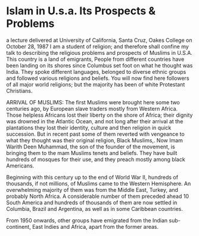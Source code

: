 Islam in U.s.a. Its Prospects & Problems
========================================

a lecture delivered at University of California, Santa Cruz, Oakes
College on October 28, 1987 I am a student of religion; and therefore
shall confine my talk to describing the religious problems and prospects
of Muslims in U.S.A. This country is a land of emigrants, People from
different countries have been landing on its shores since Columbus set
foot on what he thought was India. They spoke different languages,
belonged to diverse ethnic groups and followed various religions and
beliefs. You will now find here followers of all major world religions;
but the majority has been of white Protestant Christians.

ARRIVAL OF MUSLIMS: The first Muslims were brought here some two
centuries ago, by European slave traders mostly from Western Africa.
Those helpless Africans lost their liberty on the shore of Africa; their
dignity was drowned in the Atlantic Ocean, and not long after their
arrival at the plantations they lost their identity, culture and then
religion in quick succession. But in recent past some of them reverted
with vengeance to what they thought was their original religion, Black
Muslims,. Now Imam Warith Deen Muhammad, the son of the founder of the
movement, is bringing them to the mam Muslims tenets and beliefs. They
have built hundreds of mosques for their use, and they preach mostly
among black Americans.

Beginning with this century up to the end of World War II, hundreds of
thousands, if not millions, of Muslims came to the Western Hemisphere.
An overwhelming majority of them was from the Middle East, Turkey, and
probably North Africa. A considerable number of them preceded ahead 10
South America and hundreds of thousands of them are now settled in
Columbia, Brazil and Argentina, as well as in some Caribbean
countries.

From 1950 onwards, other groups have emigrated from the Indian
sub-continent, East Indies and Africa, apart from the former areas.


